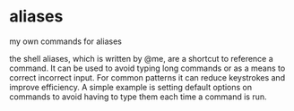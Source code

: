# aliases
my own commands for aliases

the shell aliases, which is written by @me, are a shortcut to reference a command. It can be used to avoid typing long commands or as a means to correct incorrect input. For common patterns it can reduce keystrokes and improve efficiency. A simple example is setting default options on commands to avoid having to type them each time a command is run.
